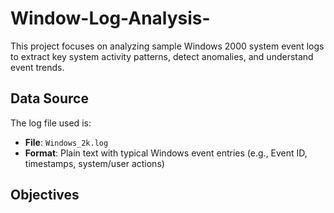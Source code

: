 # Window-Log-Analysis-

This project focuses on analyzing sample Windows 2000 system event logs to extract key system activity patterns, detect anomalies, and understand event trends.

## Data Source

The log file used is:

- **File**: `Windows_2k.log`
- **Format**: Plain text with typical Windows event entries (e.g., Event ID, timestamps, system/user actions)

## Objectives

